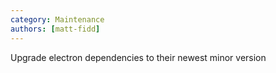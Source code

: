 ```yaml
---
category: Maintenance
authors: [matt-fidd]
---
```


Upgrade electron dependencies to their newest minor version
